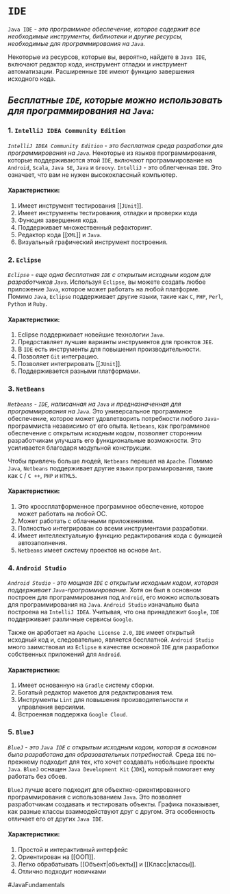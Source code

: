 # `IDE`
`Java IDE` - *это программное обеспечение, которое содержит все необходимые инструменты, библиотеки и другие ресурсы, необходимые для программирования на `Java`.*

Некоторые из ресурсов, которые вы, вероятно, найдете в `Java IDE`, включают редактор кода, инструмент отладки и инструмент автоматизации. Расширенные `IDE` имеют функцию завершения исходного кода.

## *Бесплатные `IDE`, которые можно использовать для программирования на `Java`:*
### 1. `IntelliJ IDEA Community Edition`
*`IntelliJ IDEA Community Edition` - это бесплатная среда разработки для программирования на `Java`.* Некоторые из языков программирования, которые поддерживаются этой `IDE`, включают программирование на `Android`, `Scala`, `Java SE`, `Java` и `Groovy`. `IntelliJ` - это облегченная `IDE`. Это означает, что вам не нужен высококлассный компьютер.

#### **Характеристики:**
1.  Имеет инструмент тестирования [[`JUnit`]].
2.  Имеет инструменты тестирования, отладки и проверки кода
3.  Функция завершения кода.
4.  Поддерживает множественный рефакторинг.
5.  Редактор кода [[`XML`]] и `Java`.
6.  Визуальный графический инструмент построения.

### 2. `Eclipse`
*`Eclipse` - еще одна бесплатная `IDE` с открытым исходным кодом для разработчиков `Java`.* Используя `Eclipse`, вы можете создать любое приложение `Java`, которое может работать на любой платформе. Помимо `Java`, `Eclipse` поддерживает другие языки, такие как `C`, `PHP`, `Perl`, `Python` и `Ruby`.

#### **Характеристики:**
1.  Eclipse поддерживает новейшие технологии `Java`.
2.  Предоставляет лучшие варианты инструментов для проектов `JEE`.
3.  В `IDE` есть инструменты для повышения производительности.
4.  Позволяет `Git` интеграцию.
5.  Позволяет интегрировать [[`JUnit`]].
6.  Поддерживается разными платформами.
 
### 3. `NetBeans`
*`Netbeans` - `IDE`, написанная на `Java` и предназначенная для программирования на `Java`.* Это универсальное программное обеспечение, которое может удовлетворить потребности любого `Java`-программиста независимо от его опыта. `Netbeans`, как программное обеспечение с открытым исходным кодом, позволяет сторонним разработчикам улучшать его функциональные возможности. Это усиливается благодаря модульной конструкции.

Чтобы привлечь больше людей, `Netbeans` перешел на `Apache`. Помимо `Java`, `Netbeans` поддерживает другие языки программирования, такие как `C` / `C ++`, `PHP` и `HTML5`.

#### **Характеристики:**
1.  Это кроссплатформенное программное обеспечение, которое может работать на любой ОС.
2.  Может работать с облачными приложениями.
3.  Полностью интегрирован со всеми инструментами разработки.
4.  Имеет интеллектуальную функцию редактирования кода с функцией автозаполнения.
5.  `Netbeans` имеет систему проектов на основе `Ant`.

### 4. `Android Studio`
*`Android Studio` - это мощная `IDE` с открытым исходным кодом, которая поддерживает `Java`-программирование.* Хотя он был в основном построен для программирования под `Android`, его можно использовать для программирования на `Java`. `Android Studio` изначально была построена на `IntelliJ IDEA`. Учитывая, что она принадлежит `Google`, `IDE` поддерживает различные сервисы `Google`. 

Также он аработает на `Apache License 2.0`, `IDE` имеет открытый исходный код и, следовательно, является бесплатной. `Android Studio` много заимствовал из `Eclipse` в качестве основной `IDE` для разработки собственных приложений для `Android`.

#### **Характеристики:**
1.  Имеет основанную на `Gradle` систему сборки.
2.  Богатый редактор макетов для редактирования тем.
3.  Инструменты `Lint` для повышения производительности и управления версиями.
4.  Встроенная поддержка `Google Cloud`.

### 5. `BlueJ`
*`BlueJ` - это `Java IDE` с открытым исходным кодом, которая в основном была разработана для образовательных потребностей.* Среда `IDE` по-прежнему подходит для тех, кто хочет создавать небольшие проекты `Java`. `BlueJ` оснащен `Java Development Kit` (`JDK`), который помогает ему работать без сбоев.

`BlueJ` лучше всего подходит для объектно-ориентированного программирования с использованием `Java`. Это позволяет разработчикам создавать и тестировать объекты. Графика показывает, как разные классы взаимодействуют друг с другом. Эта особенность отличает его от других `Java IDE`.

#### **Характеристики:**
1.  Простой и интерактивный интерфейс
2.  Ориентирован на [[ООП]].
3.  Легко обрабатывать [[Объект|объекты]] и [[Класс|классы]].
4.  Отлично подходит новичками


#JavaFundamentals 